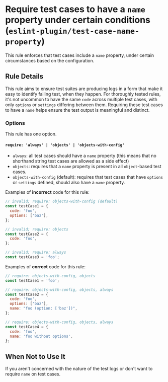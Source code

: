 # Require test cases to have a `name` property under certain conditions (`eslint-plugin/test-case-name-property`)

<!-- end auto-generated rule header -->

This rule enforces that test cases include a `name` property, under certain circumstances based on the configuration.

## Rule Details

This rule aims to ensure test suites are producing logs in a form that make it easy to identify failing test, when they happen.
For thoroughly tested rules, it's not uncommon to have the same `code` across multiple test cases, with only `options` or `settings` differing between them.
Requiring these test cases to have a `name` helps ensure the test output is meaningful and distinct.

### Options

This rule has one option.

#### `require: 'always' | 'objects' | 'objects-with-config'`

- `always`: all test cases should have a `name` property (this means that no shorthand string test cases are allowed as a side effect)
- `objects`: requires that a `name` property is present in all `object`-based test cases.
- `objects-with-config` (default): requires that test cases that have `options` or `settings` defined, should also have a `name` property.

Examples of **incorrect** code for this rule:

```js
// invalid; require: objects-with-config (default)
const testCase1 = {
  code: 'foo',
  options: ['baz'],
};

// invalid; require: objects
const testCase2 = {
  code: 'foo',
};

// invalid; require: always
const testCase3 = 'foo';
```

Examples of **correct** code for this rule:

```js
// require: objects-with-config, objects
const testCase1 = 'foo';

// require: objects-with-config, objects, always
const testCase2 = {
  code: 'foo',
  options: ['baz'],
  name: "foo (option: ['baz'])",
};

// require: objects-with-config, objects, always
const testCase4 = {
  code: 'foo',
  name: 'foo without options',
};
```

## When Not to Use It

If you aren't concerned with the nature of the test logs or don't want to require `name` on test cases.
